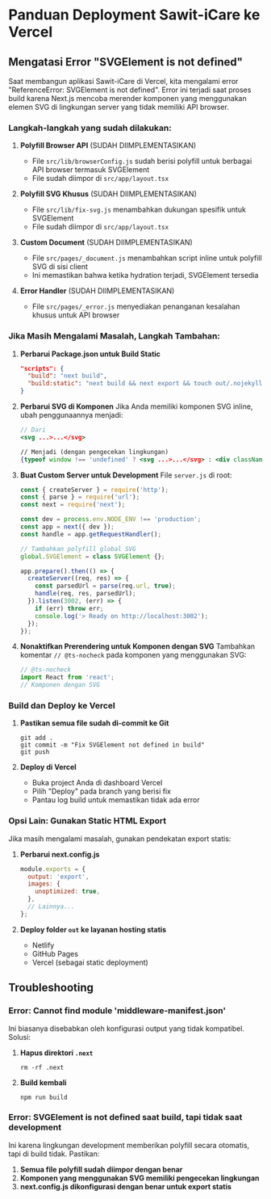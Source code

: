 # Panduan Deployment Sawit-iCare ke Vercel

## Mengatasi Error "SVGElement is not defined"

Saat membangun aplikasi Sawit-iCare di Vercel, kita mengalami error "ReferenceError: SVGElement is not defined". Error ini terjadi saat proses build karena Next.js mencoba merender komponen yang menggunakan elemen SVG di lingkungan server yang tidak memiliki API browser.

### Langkah-langkah yang sudah dilakukan:

1. **Polyfill Browser API** (SUDAH DIIMPLEMENTASIKAN)
   - File `src/lib/browserConfig.js` sudah berisi polyfill untuk berbagai API browser termasuk SVGElement
   - File sudah diimpor di `src/app/layout.tsx`

2. **Polyfill SVG Khusus** (SUDAH DIIMPLEMENTASIKAN)
   - File `src/lib/fix-svg.js` menambahkan dukungan spesifik untuk SVGElement
   - File sudah diimpor di `src/app/layout.tsx`

3. **Custom Document** (SUDAH DIIMPLEMENTASIKAN)
   - File `src/pages/_document.js` menambahkan script inline untuk polyfill SVG di sisi client
   - Ini memastikan bahwa ketika hydration terjadi, SVGElement tersedia

4. **Error Handler** (SUDAH DIIMPLEMENTASIKAN)
   - File `src/pages/_error.js` menyediakan penanganan kesalahan khusus untuk API browser

### Jika Masih Mengalami Masalah, Langkah Tambahan:

1. **Perbarui Package.json untuk Build Static**
   ```json
   "scripts": {
     "build": "next build",
     "build:static": "next build && next export && touch out/.nojekyll"
   }
   ```

2. **Perbarui SVG di Komponen**
   Jika Anda memiliki komponen SVG inline, ubah penggunaannya menjadi:
   ```jsx
   // Dari
   <svg ...>...</svg>

   // Menjadi (dengan pengecekan lingkungan)
   {typeof window !== 'undefined' ? <svg ...>...</svg> : <div className="svg-placeholder"></div>}
   ```

3. **Buat Custom Server untuk Development**
   File `server.js` di root:
   ```javascript
   const { createServer } = require('http');
   const { parse } = require('url');
   const next = require('next');

   const dev = process.env.NODE_ENV !== 'production';
   const app = next({ dev });
   const handle = app.getRequestHandler();

   // Tambahkan polyfill global SVG
   global.SVGElement = class SVGElement {};

   app.prepare().then(() => {
     createServer((req, res) => {
       const parsedUrl = parse(req.url, true);
       handle(req, res, parsedUrl);
     }).listen(3002, (err) => {
       if (err) throw err;
       console.log('> Ready on http://localhost:3002');
     });
   });
   ```

4. **Nonaktifkan Prerendering untuk Komponen dengan SVG**
   Tambahkan komentar `// @ts-nocheck` pada komponen yang menggunakan SVG:
   ```jsx
   // @ts-nocheck
   import React from 'react';
   // Komponen dengan SVG
   ```

### Build dan Deploy ke Vercel

1. **Pastikan semua file sudah di-commit ke Git**
   ```
   git add .
   git commit -m "Fix SVGElement not defined in build"
   git push
   ```

2. **Deploy di Vercel**
   - Buka project Anda di dashboard Vercel
   - Pilih "Deploy" pada branch yang berisi fix
   - Pantau log build untuk memastikan tidak ada error

### Opsi Lain: Gunakan Static HTML Export

Jika masih mengalami masalah, gunakan pendekatan export statis:

1. **Perbarui next.config.js**
   ```javascript
   module.exports = {
     output: 'export',
     images: {
       unoptimized: true,
     },
     // Lainnya...
   };
   ```

2. **Deploy folder `out` ke layanan hosting statis**
   - Netlify
   - GitHub Pages
   - Vercel (sebagai static deployment)

## Troubleshooting

### Error: Cannot find module 'middleware-manifest.json'

Ini biasanya disebabkan oleh konfigurasi output yang tidak kompatibel. Solusi:

1. **Hapus direktori `.next`**
   ```
   rm -rf .next
   ```

2. **Build kembali**
   ```
   npm run build
   ```

### Error: SVGElement is not defined saat build, tapi tidak saat development

Ini karena lingkungan development memberikan polyfill secara otomatis, tapi di build tidak. Pastikan:

1. **Semua file polyfill sudah diimpor dengan benar**
2. **Komponen yang menggunakan SVG memiliki pengecekan lingkungan**
3. **next.config.js dikonfigurasi dengan benar untuk export statis**